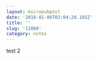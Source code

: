 ```yaml
---
layout: micropubpost
date: '2018-01-06T03:04:20.185Z'
title: ''
slug: '11060'
category: notes
---
```

test 2
